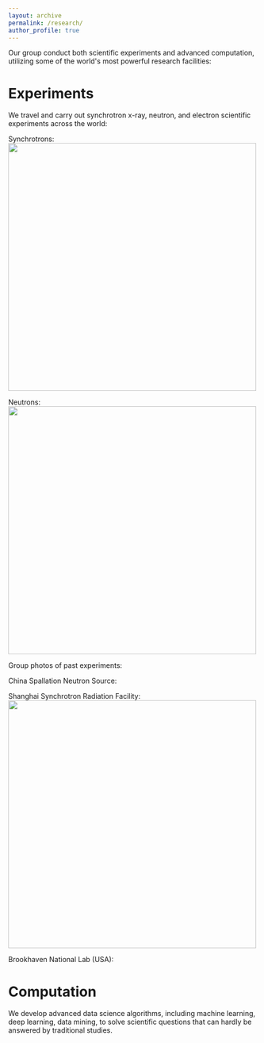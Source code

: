 ```yaml
---
layout: archive
permalink: /research/
author_profile: true
---
```

Our group conduct both scientific experiments and advanced computation, utilizing some of the world's most powerful 
research facilities:

# Experiments
We travel and carry out synchrotron x-ray, neutron, and electron scientific experiments across the world:

Synchrotrons:
<image width="500" height="500" src="/images/people/worldsynchrotrons.jpg">

Neutrons:
<image width="500" height="500" src="/images/people/worldneutrons.jpg">

Group photos of past experiments:

China Spallation Neutron Source:

Shanghai Synchrotron Radiation Facility:
<image width="500" height="500" src="/images/people/ssrf.png">


Brookhaven National Lab (USA):






# Computation
We develop advanced data science algorithms, including machine learning, deep learning, data mining, to solve scientific 
questions that can hardly be answered by traditional studies.



